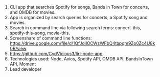1. CLI app that searches Spotify for songs, Bands in Town for concerts, and OMDB for movies.
2. App is organized by search queries for concerts, a Spotify song and movies.
3. Search in command line via following search terms: concert-this, spotify-this-song, movie-this.
4. Screenshare of command line functions: https://drive.google.com/file/d/1QfJoIIOCWzWFbQ4tbpqm9Zo0Zc4U8k0R/view
5. https://github.com/CydVicious3/liri-node-app
6. Technologies used: Node, Axios, Spotify API, OMDB API, BandsInTown API, Moment
7. Lead developer